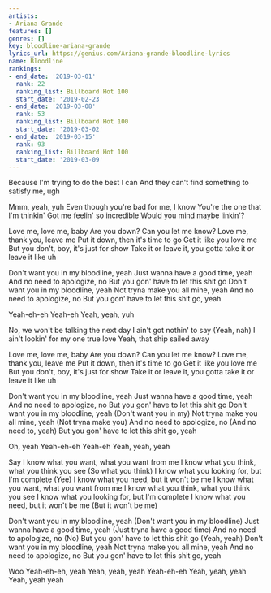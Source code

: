```yaml
---
artists:
- Ariana Grande
features: []
genres: []
key: bloodline-ariana-grande
lyrics_url: https://genius.com/Ariana-grande-bloodline-lyrics
name: Bloodline
rankings:
- end_date: '2019-03-01'
  rank: 22
  ranking_list: Billboard Hot 100
  start_date: '2019-02-23'
- end_date: '2019-03-08'
  rank: 53
  ranking_list: Billboard Hot 100
  start_date: '2019-03-02'
- end_date: '2019-03-15'
  rank: 93
  ranking_list: Billboard Hot 100
  start_date: '2019-03-09'
---
```

Because I'm trying to do the best I can
And they can't find something to satisfy me, ugh


Mmm, yeah, yuh
Even though you're bad for me, I know
You're the one that I'm thinkin'
Got me feelin' so incredible
Would you mind maybe linkin'?


Love me, love me, baby
Are you down? Can you let me know?
Love me, thank you, leave me
Put it down, then it's time to go
Get it like you love me
But you don't, boy, it's just for show
Take it or leave it, you gotta take it or leave it like uh


Don't want you in my bloodline, yeah
Just wanna have a good time, yeah
And no need to apologize, no
But you gon' have to let this shit go
Don't want you in my bloodline, yeah
Not tryna make you all mine, yeah
And no need to apologize, no
But you gon' have to let this shit go, yeah


Yeah-eh-eh
Yeah-eh
Yeah, yeah, yuh


No, we won't be talking the next day
I ain't got nothin' to say (Yeah, nah)
I ain't lookin' for my one true love
Yeah, that ship sailed away


Love me, love me, baby
Are you down? Can you let me know?
Love me, thank you, leave me
Put it down, then it's time to go
Get it like you love me
But you don't, boy, it's just for show
Take it or leave it, you gotta take it or leave it like uh


Don't want you in my bloodline, yeah
Just wanna have a good time, yeah
And no need to apologize, no
But you gon' have to let this shit go
Don't want you in my bloodline, yeah (Don't want you in my)
Not tryna make you all mine, yeah (Not tryna make you)
And no need to apologize, no (And no need to, yeah)
But you gon' have to let this shit go, yeah


Oh, yeah
Yeah-eh-eh
Yeah-eh
Yeah, yeah, yeah


Say I know what you want, what you want from me
I know what you think, what you think you see (So what you think)
I know what you looking for, but I'm complete (Yee)
I know what you need, but it won't be me
I know what you want, what you want from me
I know what you think, what you think you see
I know what you looking for, but I'm complete
I know what you need, but it won't be me (But it won't be me)


Don't want you in my bloodline, yeah (Don't want you in my bloodline)
Just wanna have a good time, yeah (Just tryna have a good time)
And no need to apologize, no (No)
But you gon' have to let this shit go (Yeah, yeah)
Don't want you in my bloodline, yeah
Not tryna make you all mine, yeah
And no need to apologize, no
But you gon' have to let this shit go, yeah


Woo
Yeah-eh-eh, yeah
Yeah, yeah, yeah
Yeah-eh-eh
Yeah, yeah, yeah
Yeah, yeah yeah
